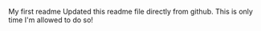 My first readme
Updated this readme file directly from github. This is only time I'm allowed to do so!
